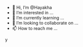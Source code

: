 - 👋 Hi, I’m @Hayakha
- 👀 I’m interested in ...
- 🌱 I’m currently learning ...
- 💞️ I’m looking to collaborate on ...
- 📫 How to reach me ...

<!---
Hayakha/Hayakha is a ✨ special ✨ repository because its `README.md` (this file) appears on your GitHub profile.
You can click the Preview link to take a look at your changes.
--->y
